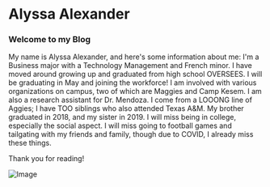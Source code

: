 # Alyssa Alexander
### Welcome to my Blog

My name is Alyssa Alexander, and here's some information about me:
I'm a Business major with a Technology Management and French minor. I have moved around growing up and graduated from high school OVERSEES.
I will be graduating in May and joining the workforce! I am involved with various organizations on campus, two of which are Maggies and Camp Kesem. I am also a research assistant for Dr. Mendoza. I come from a LOOONG line of Aggies; I have TOO siblings who also attended Texas A&M. My brother graduated in 2018, and my sister in 2019.
I will miss being in college, especially the social aspect. I will miss going to football games and tailgating with my friends and family, though due to COVID, I already miss these things.

Thank you for reading!

![Image](https://photos.app.goo.gl/hvtZzWu2AXAr8EiT6)
